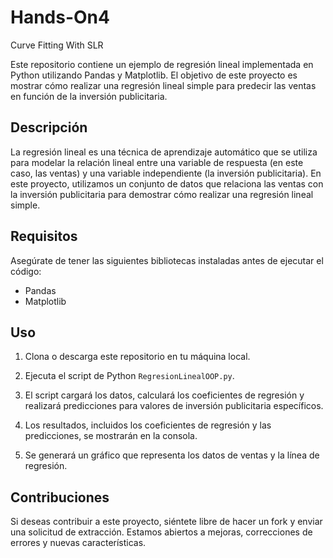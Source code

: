 # Hands-On4
Curve Fitting With SLR


Este repositorio contiene un ejemplo de regresión lineal implementada en Python utilizando Pandas y Matplotlib. El objetivo de este proyecto es mostrar cómo realizar una regresión lineal simple para predecir las ventas en función de la inversión publicitaria.

## Descripción

La regresión lineal es una técnica de aprendizaje automático que se utiliza para modelar la relación lineal entre una variable de respuesta (en este caso, las ventas) y una variable independiente (la inversión publicitaria). En este proyecto, utilizamos un conjunto de datos que relaciona las ventas con la inversión publicitaria para demostrar cómo realizar una regresión lineal simple.

## Requisitos

Asegúrate de tener las siguientes bibliotecas instaladas antes de ejecutar el código:

- Pandas
- Matplotlib

## Uso

1. Clona o descarga este repositorio en tu máquina local.

2. Ejecuta el script de Python `RegresionLinealOOP.py`.

3. El script cargará los datos, calculará los coeficientes de regresión y realizará predicciones para valores de inversión publicitaria específicos.

4. Los resultados, incluidos los coeficientes de regresión y las predicciones, se mostrarán en la consola.

5. Se generará un gráfico que representa los datos de ventas y la línea de regresión.

## Contribuciones

Si deseas contribuir a este proyecto, siéntete libre de hacer un fork y enviar una solicitud de extracción. Estamos abiertos a mejoras, correcciones de errores y nuevas características.

